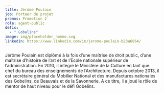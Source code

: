 ```yaml
---
title: Jérôme Poulain
job: Porteur de projet
promos: Promotion 2
role: agent-public
defis:
  - " Gobelins"
image: img/placeholder_homme.svg
linkedin: https://www.linkedin.com/in/jerome-poulain-b23a6064/
---
```

Jérôme Poulain est diplômé à la fois d’une maîtrise de droit public, d’une maîtrise d’histoire de l’art et de l’Ecole nationale supérieur de l’administration. En 2010, il intègre le Ministère de la Culture en tant que chef du bureau des enseignements de l’Architecture. Depuis octobre 2013, il est secrétaire général du Mobilier National et des manufactures nationales des Gobelins, de Beauvais et de la Savonnerie. A ce titre, il a joué le rôle de mentor de haut niveau pour le défi Gobelins.
